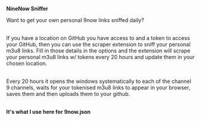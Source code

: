 **NineNow Sniffer**

Want to get your own personal 9now links sniffed daily?<br><br>

If you have a location on GitHub you have access to and a token to access your GitHub, 
then you can use the scraper extension to sniff your personal m3u8 links.  Fill in those details in the options and the extension will scrape your personal m3u8 links w/ tokens every 20 hours and update them in your chosen location.<br><br>  

Every 20 hours it opens the windows systematically to each of the channel 9 channels, waits for your tokenised m3u8 links to appear in your browser, saves them and then uploads them to your github. <br><br>

**It's what I use here for 9now.json**
